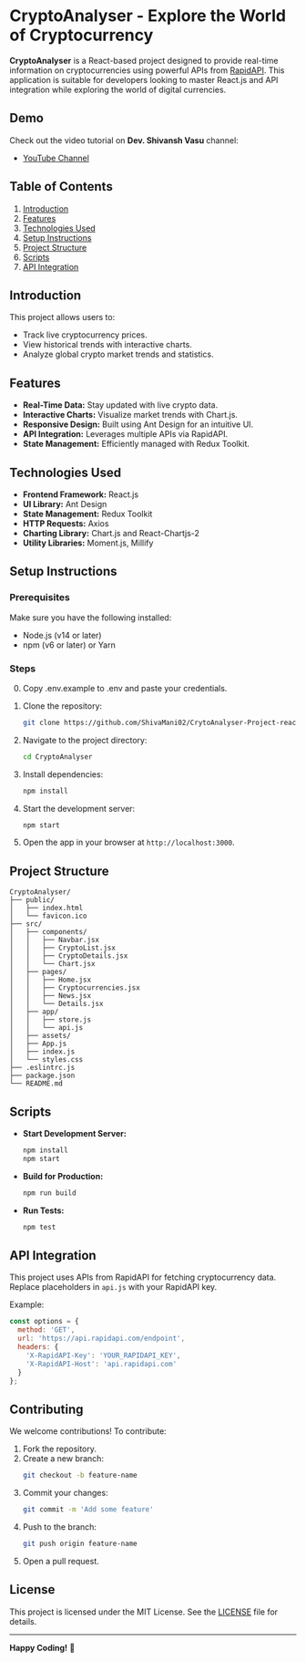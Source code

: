 # CryptoAnalyser - Explore the World of Cryptocurrency

**CryptoAnalyser** is a React-based project designed to provide real-time information on cryptocurrencies using powerful APIs from [RapidAPI](https://rapidapi.com). This application is suitable for developers looking to master React.js and API integration while exploring the world of digital currencies.

## Demo
Check out the video tutorial on **Dev. Shivansh Vasu** channel:
- [YouTube Channel](https://www.youtube.com/@shivanshvasu/videos)

## Table of Contents
1. [Introduction](#introduction)
2. [Features](#features)
3. [Technologies Used](#technologies-used)
4. [Setup Instructions](#setup-instructions)
5. [Project Structure](#project-structure)
6. [Scripts](#scripts)
7. [API Integration](#api-integration)

## Introduction
This project allows users to:
- Track live cryptocurrency prices.
- View historical trends with interactive charts.
- Analyze global crypto market trends and statistics.

## Features
- **Real-Time Data:** Stay updated with live crypto data.
- **Interactive Charts:** Visualize market trends with Chart.js.
- **Responsive Design:** Built using Ant Design for an intuitive UI.
- **API Integration:** Leverages multiple APIs via RapidAPI.
- **State Management:** Efficiently managed with Redux Toolkit.

## Technologies Used
- **Frontend Framework:** React.js
- **UI Library:** Ant Design
- **State Management:** Redux Toolkit
- **HTTP Requests:** Axios
- **Charting Library:** Chart.js and React-Chartjs-2
- **Utility Libraries:** Moment.js, Millify

## Setup Instructions
### Prerequisites
Make sure you have the following installed:
- Node.js (v14 or later)
- npm (v6 or later) or Yarn

### Steps
0. Copy .env.example to .env and paste your credentials.
1. Clone the repository:
   ```bash
   git clone https://github.com/ShivaMani02/CrytoAnalyser-Project-react
   ```

2. Navigate to the project directory:
   ```bash
   cd CryptoAnalyser
   ```

3. Install dependencies:
   ```bash
   npm install
   ```

4. Start the development server:
   ```bash
   npm start
   ```

5. Open the app in your browser at `http://localhost:3000`.

## Project Structure
```
CryptoAnalyser/
├── public/
│   ├── index.html
│   └── favicon.ico
├── src/
│   ├── components/
│   │   ├── Navbar.jsx
│   │   ├── CryptoList.jsx
│   │   ├── CryptoDetails.jsx
│   │   └── Chart.jsx
│   ├── pages/
│   │   ├── Home.jsx
│   │   ├── Cryptocurrencies.jsx
│   │   ├── News.jsx
│   │   └── Details.jsx
│   ├── app/
│   │   ├── store.js
│   │   └── api.js
│   ├── assets/
│   ├── App.js
│   ├── index.js
│   └── styles.css
├── .eslintrc.js
├── package.json
└── README.md
```

## Scripts
- **Start Development Server:**
  ```bash
  npm install
  npm start
  ```

- **Build for Production:**
  ```bash
  npm run build
  ```

- **Run Tests:**
  ```bash
  npm test
  ```

## API Integration
This project uses APIs from RapidAPI for fetching cryptocurrency data. Replace placeholders in `api.js` with your RapidAPI key.

Example:
```javascript
const options = {
  method: 'GET',
  url: 'https://api.rapidapi.com/endpoint',
  headers: {
    'X-RapidAPI-Key': 'YOUR_RAPIDAPI_KEY',
    'X-RapidAPI-Host': 'api.rapidapi.com'
  }
};
```

## Contributing
We welcome contributions! To contribute:
1. Fork the repository.
2. Create a new branch:
   ```bash
   git checkout -b feature-name
   ```
3. Commit your changes:
   ```bash
   git commit -m 'Add some feature'
   ```
4. Push to the branch:
   ```bash
   git push origin feature-name
   ```
5. Open a pull request.

## License
This project is licensed under the MIT License. See the [LICENSE](LICENSE) file for details.

---
**Happy Coding!** 🎉

